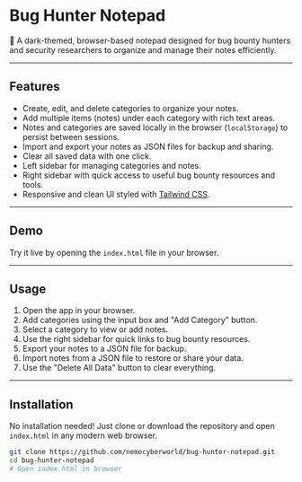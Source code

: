 # Bug Hunter Notepad

🎨 A dark-themed, browser-based notepad designed for bug bounty hunters and security researchers to organize and manage their notes efficiently.

---

## Features

- Create, edit, and delete categories to organize your notes.
- Add multiple items (notes) under each category with rich text areas.
- Notes and categories are saved locally in the browser (`localStorage`) to persist between sessions.
- Import and export your notes as JSON files for backup and sharing.
- Clear all saved data with one click.
- Left sidebar for managing categories and notes.
- Right sidebar with quick access to useful bug bounty resources and tools.
- Responsive and clean UI styled with [Tailwind CSS](https://tailwindcss.com/).

---

## Demo

Try it live by opening the `index.html` file in your browser.

---

## Usage

1. Open the app in your browser.
2. Add categories using the input box and "Add Category" button.
3. Select a category to view or add notes.
4. Use the right sidebar for quick links to bug bounty resources.
5. Export your notes to a JSON file for backup.
6. Import notes from a JSON file to restore or share your data.
7. Use the "Delete All Data" button to clear everything.

---

## Installation

No installation needed! Just clone or download the repository and open `index.html` in any modern web browser.

```bash
git clone https://github.com/nemocyberworld/bug-hunter-notepad.git
cd bug-hunter-notepad
# Open index.html in browser
